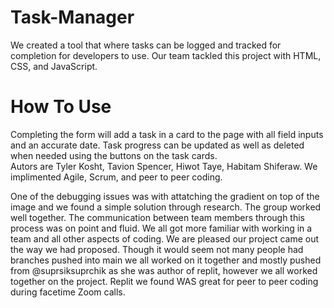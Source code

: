 # Task-Manager
We created a tool that where tasks can be logged and tracked for completion for developers to use. Our team tackled this project with HTML, CSS, and JavaScript. 

# How To Use
Completing the form will add a task in a card to the page with all field inputs and an accurate date. Task progress can be updated as well as deleted when needed using the buttons on the task cards.
<br>
Autors are Tyler Kosht, Tavion Spencer, Hiwot Taye, Habitam Shiferaw. We implimented Agile, Scrum, and peer to peer coding. 
<br>
<p>One of the debugging issues was with attatching the gradient on top of the image and we found a simple solution through research.
The group worked well together. The communication between team members through this process was on point and fluid. We all got more familiar with working in a team and all other aspects of coding. We are pleased our project came out the way we had proposed. Though it would seem not many people had branches pushed into main we all worked on it together and mostly pushed from @suprsiksuprchik as she was author of replit, however we all worked together on the project. Replit we found WAS great for peer to peer coding during facetime Zoom calls.
</p>
